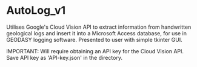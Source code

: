# AutoLog_v1
Utilises Google's Cloud Vision API to extract information from handwritten geological logs and insert it into a Microsoft Access database, for use in GEODASY logging software. Presented to user with simple tkinter GUI.

IMPORTANT:
Will require obtaining an API key for the Cloud Vision API. Save API key as 'API-key.json' in the directory. 
